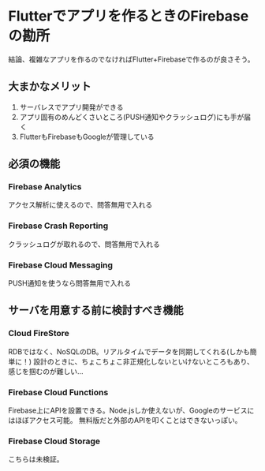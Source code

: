 # Flutterでアプリを作るときのFirebaseの勘所

結論、複雑なアプリを作るのでなければFlutter+Firebaseで作るのが良さそう。

## 大まかなメリット

1. サーバレスでアプリ開発ができる
2. アプリ固有のめんどくさいところ(PUSH通知やクラッシュログ)にも手が届く
3. FlutterもFirebaseもGoogleが管理している

## 必須の機能

### Firebase Analytics

アクセス解析に使えるので、問答無用で入れる

### Firebase Crash Reporting

クラッシュログが取れるので、問答無用で入れる

### Firebase Cloud Messaging

PUSH通知を使うなら問答無用で入れる

## サーバを用意する前に検討すべき機能

### Cloud FireStore

RDBではなく、NoSQLのDB。リアルタイムでデータを同期してくれる(しかも簡単に！)
設計のときに、ちょこちょこ非正規化しないといけないところもあり、感じを掴むのが難しい…

### Firebase Cloud Functions


Firebase上にAPIを設置できる。Node.jsしか使えないが、Googleのサービスにはほぼアクセス可能。
無料版だと外部のAPIを叩くことはできないっぽい。

### Firebase Cloud Storage

こちらは未検証。


